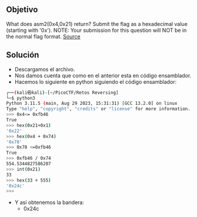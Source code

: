 ## Objetivo
What does asm2(0x4,0x21) return? Submit the flag as a hexadecimal value (starting with '0x'). NOTE: Your submission for this question will NOT be in the normal flag format. [Source](https://jupiter.challenges.picoctf.org/static/7e3eb2f90200ac88126f62ceb4bc3948/test.S)
## Solución
- Descargamos el archivo.
- Nos damos cuenta que como en el anterior esta en código ensamblador.
- Hacemos lo siguiente en python siguiendo el código ensamblador:
```bash
┌──(kali㉿kali)-[~/PicoCTF/Retos Reversing]
└─$ python3                
Python 3.11.5 (main, Aug 29 2023, 15:31:31) [GCC 13.2.0] on linux
Type "help", "copyright", "credits" or "license" for more information.
>>> 0x4<= 0xfb46
True
>>> hex(0x21+0x1)
'0x22'
>>> hex(0x4 + 0x74)
'0x78'
>>> 0x78 <=0xfb46
True
>>> 0xfb46 / 0x74
554.5344827586207
>>> int(0x21)
33
>>> hex(33 + 555)
'0x24c'
>>> 
```
- Y así obtenemos la bandera:
	- 0x24c